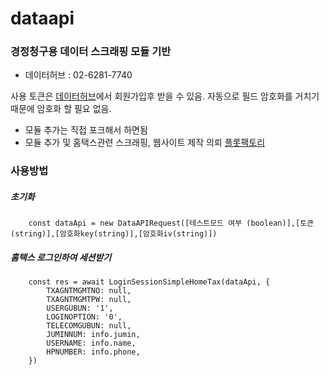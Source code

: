 # dataapi

### 경정청구용 데이터 스크래핑 모듈 기반
* 데이터허브 : 02-6281-7740


사용 토큰은 [데이터허브](https://dataapi.co.kr/)에서 회원가입후 받을 수 있음.
자동으로 필드 암호화를 거치기 때문에 암호화 할 필요 없음.
* 모듈 추가는 직접 포크해서 하면됨
* 모듈 추가 및 홈택스관련 스크래핑, 웹사이트 제작 의뢰 [플롯팩토리](http://floatfactory.kr)

### 사용방법
##### 초기화
```
    const dataApi = new DataAPIRequest([테스트모드 여부 (boolean)],[토큰(string)],[암호화key(string)],[암호화iv(string)])
```
##### 홈택스 로그인하여 세션받기
```
    const res = await LoginSessionSimpleHomeTax(dataApi, {
        TXAGNTMGMTNO: null,
        TXAGNTMGMTPW: null,
        USERGUBUN: '1',
        LOGINOPTION: '0',
        TELECOMGUBUN: null,
        JUMINNUM: info.jumin,
        USERNAME: info.name,
        HPNUMBER: info.phone,
    })
```
